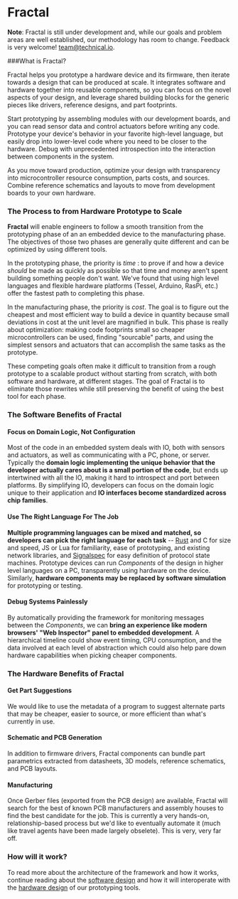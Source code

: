# Fractal

**Note**: Fractal is still under development and, while our goals and problem areas are well established, our methodology has room to change. Feedback is very welcome! team@technical.io. 

###What is Fractal?

Fractal helps you prototype a hardware device and its firmware, then iterate towards a design that can be produced at scale. It integrates software and hardware together into reusable components, so you can focus on the novel aspects of your design, and leverage shared building blocks for the generic pieces like drivers, reference designs, and part footprints.

Start prototyping by assembling modules with our development boards, and you can read sensor data and control actuators before writing any code. Prototype your device's behavior in your favorite high-level language, but easily drop into lower-level code where you need to be closer to the hardware. Debug with unprecedented introspection into the interaction between components in the system.

As you move toward production, optimize your design with transparency into microcontroller resource consumption, parts costs, and sources. Combine reference schematics and layouts to move from development boards to your own hardware.

### The Process to from Hardware Prototype to Scale

**Fractal** will enable engineers to follow a smooth transition from the prototyping phase of an an embedded device to the manufacturing phase. The objectives of those two phases are generally quite different and can be optimized by using different tools. 

In the prototyping phase, the priority is *time* : to prove if and how a device *should* be made as quickly as possible so that time and money aren't spent building something people don't want. We've found that using high level languages and flexible hardware platforms (Tessel, Arduino, RasPi, etc.) offer the fastest path to completing this phase.

In the manufacturing phase, the priority is *cost*. The goal is to figure out the cheapest and most efficient way to build a device in quantity because small deviations in cost at the unit level are magnified in bulk. This phase is really about optimization: making code footprints small so cheaper microcontrollers can be used, finding "sourcable" parts, and using the simplest sensors and actuators that can accomplish the same tasks as the prototype.

These competing goals often make it difficult to transition from a rough prototype to a scalable product without starting from scratch, with both software and hardware, at different stages. The goal of Fractal is to eliminate those rewrites while still preserving the benefit of using the best tool for each phase.


### The Software Benefits of Fractal

#### Focus on Domain Logic, Not Configuration

Most of the code in an embedded system deals with IO, both with sensors and actuators, as well as communicating with a PC, phone, or server. Typically the **domain logic implementing the unique behavior that the developer actually cares about is a small portion of the code**, but ends up intertwined with all the IO, making it hard to introspect and port between platforms. By simplifying IO, developers can focus on the domain logic unique to their application and **IO interfaces become standardized across chip families**.

#### Use The Right Language For The Job

**Multiple programming languages can be mixed and matched, so developers can pick the right language for each task** -- [Rust](http://www.rust-lang.org/) and C for size and speed, JS or Lua for familiarity, ease of prototyping, and existing network libraries, and [Signalspec](http://signalspec.org) for easy definition of protocol state machines. Prototype devices can run *Components* of the design in higher level languages on a PC, transparently using hardware on the device. Similarly, **hardware components may be replaced by software simulation** for prototyping or testing.

#### Debug Systems Painlessly

By automatically providing the framework for monitoring messages between the *Components*, we can **bring an experience like modern browsers' "Web Inspector" panel to embedded development**. A hierarchical timeline could show event timing, CPU consumption, and the data involved at each level of abstraction which could also help pare down hardware capabilities when picking cheaper components.

### The Hardware Benefits of Fractal

#### Get Part Suggestions
We would like to use the metadata of a program to suggest alternate parts that may be cheaper, easier to source, or more efficient than what's currently in use. 

#### Schematic and PCB Generation
In addition to firmware drivers, Fractal components can bundle part parametrics extracted from datasheets, 3D models, reference schematics, and PCB layouts.

#### Manufacturing
Once Gerber files (exported from the PCB design) are available, Fractal will search for the best of known PCB manufacturers and assembly houses to find the best candidate for the job. This is currently a very hands-on, relationship-based process but we'd like to eventually automate it (much like travel agents have been made largely obselete). This is very, very far off.


### How will it work?

To read more about the architecture of the framework and how it works, continue reading about the [software design](software-design.md) and how it will interoperate with the [hardware design](hardware-design.md) of our prototyping tools.
